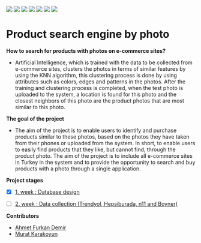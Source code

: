 ![](https://img.shields.io/badge/Python-FFD43B?style=for-the-badge&logo=python&logoColor=blue) ![](https://img.shields.io/badge/PostgreSQL-316192?style=for-the-badge&logo=postgresql&logoColor=white) ![](https://img.shields.io/badge/fastapi-109989?style=for-the-badge&logo=FASTAPI&logoColor=white) ![](https://img.shields.io/badge/OpenCV-27338e?style=for-the-badge&logo=OpenCV&logoColor=white) ![](https://img.shields.io/badge/PyTorch-EE4C2C?style=for-the-badge&logo=PyTorch&logoColor=white) ![](https://img.shields.io/badge/Flask-000000?style=for-the-badge&logo=flask&logoColor=white) ![](https://img.shields.io/badge/Amazon_AWS-FF9900?style=for-the-badge&logo=amazonaws&logoColor=white)


# Product search engine by photo


**How to search for products with photos on e-commerce sites?**

* Artificial Intelligence, which is trained with the data to be collected from e-commerce sites, clusters the photos in terms of similar features by using the KNN algorithm, this clustering process is done by using attributes such as colors, edges and patterns in the photos. After the training and clustering process is completed, when the test photo is uploaded to the system, a location is found for this photo and the closest neighbors of this photo are the product photos that are most similar to this photo.


**The goal of the project**

* The aim of the project is to enable users to identify and purchase products similar to these photos, based on the photos they have taken from their phones or uploaded from the system. In short, to enable users to easily find products that they like, but cannot find, through the product photo. The aim of the project is to include all e-commerce sites in Turkey in the system and to provide the opportunity to search and buy products with a photo through a single application.


**Project stages**

* [x] [1. week : Database design](/db/)
* [ ] [2. week : Data collection (Trendyol, Hepsiburada, n11 and Boyner)](/getData/)


**Contributors**

* [Ahmet Furkan Demir](https://www.ahmetfurkandemir.com/)
* [Murat Karakoyun](https://www.erbakan.edu.tr/personel/2723/murat-karakoyun)

